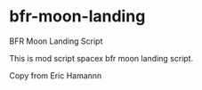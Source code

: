 # bfr-moon-landing
BFR Moon Landing Script

This is mod script spacex bfr moon landing script.

Copy from Eric Hamannn
